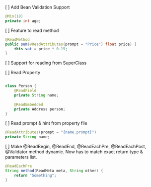 [ ] Add Bean Validation Support
```java
@Min(18)
private int age;
```

[ ] Feature to read method
```java
@ReadMethod
public sum(@ReadAttributes(prompt = "Price") float price) {
    this.vat = price * 0.15;
}
```

[ ] Support for reading from SuperClass

[ ] Read Property
```java

class Person {
    @ReadField
    private String name;
    
    @ReadEmbedded
    private Address person;
}
```

[ ] Read prompt & hint from property file
```java
@ReadAttributes(prompt = "{name.prompt}")
private String name;
```

[ ] Make @ReadBegin, @ReadEnd, @ReadEachPre, @ReadEachPost, @Validator method dynamic.
Now has to match exact return type & parameters list.
```java
@ReadEachPre
String method(ReadMeta meta, String other) {
    return "Something";
}
```

